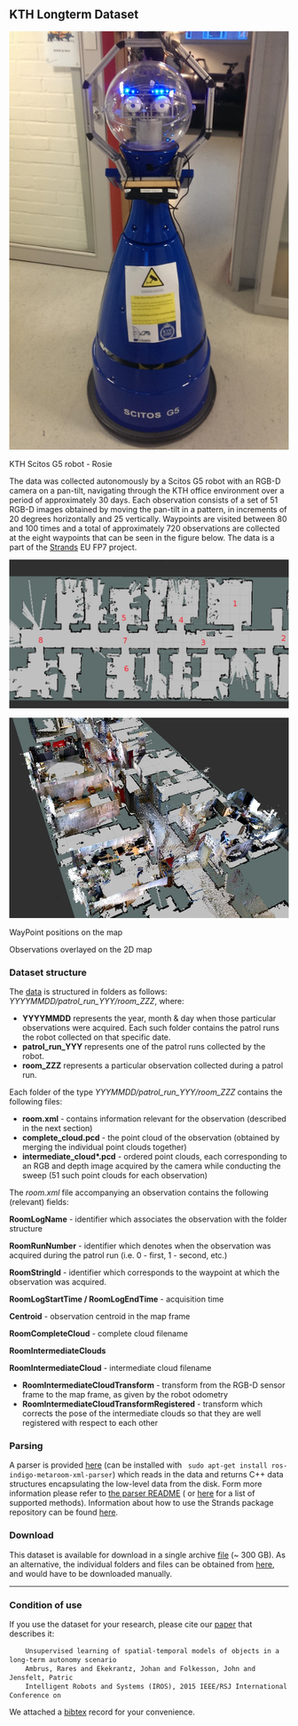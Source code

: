 KTH Longterm Dataset
--------------------

![](images/kth_lt/Robot_s.png)

KTH Scitos G5 robot - Rosie

The data was collected autonomously by a Scitos G5 robot with an RGB-D camera on a pan-tilt, navigating through the KTH office environment over a period of approximately 30 days. Each observation consists of a set of 51 RGB-D images obtained by moving the pan-tilt in a pattern, in increments of 20 degrees horizontally and 25 vertically. Waypoints are visited between 80 and 100 times and a total of approximately 720 observations are collected at the eight waypoints that can be seen in the figure below. The data is a part of the [Strands](http://strands.acin.tuwien.ac.at/index.html) EU FP7 project.

![](images/kth_lt/map.jpg)

![](images/kth_lt/map_obs.jpg)

WayPoint positions on the map

Observations overlayed on the 2D map

### Dataset structure

The [data](https://strands.pdc.kth.se/public/KTH_longterm_dataset_registered) is structured in folders as follows: *YYYYMMDD/patrol\_run\_YYY/room\_ZZZ*, where:

-   **YYYYMMDD** represents the year, month & day when those particular observations were acquired. Each such folder contains the patrol runs the robot collected on that specific date.
-   **patrol\_run\_YYY** represents one of the patrol runs collected by the robot.
-   **room\_ZZZ** represents a particular observation collected during a patrol run.

Each folder of the type *YYYMMDD/patrol\_run\_YYY/room\_ZZZ* contains the following files:

-   **room.xml** - contains information relevant for the observation (described in the next section)
-   **complete\_cloud.pcd** - the point cloud of the observation (obtained by merging the individual point clouds together)
-   **intermediate\_cloud\*.pcd** - ordered point clouds, each corresponding to an RGB and depth image acquired by the camera while conducting the sweep (51 such point clouds for each observation)

The *room.xml* file accompanying an observation contains the following (relevant) fields:

**RoomLogName** - identifier which associates the observation with the folder structure

**RoomRunNumber** - identifier which denotes when the observation was acquired during the patrol run (i.e. 0 - first, 1 - second, etc.)

**RoomStringId** - identifier which corresponds to the waypoint at which the observation was acquired.

**RoomLogStartTime / RoomLogEndTime** - acquisition time

**Centroid** - observation centroid in the map frame

**RoomCompleteCloud** - complete cloud filename

**RoomIntermediateClouds**

**RoomIntermediateCloud** - intermediate cloud filename

-   **RoomIntermediateCloudTransform** - transform from the RGB-D sensor frame to the map frame, as given by the robot odometry
-   **RoomIntermediateCloudTransformRegistered** - transform which corrects the pose of the intermediate clouds so that they are well registered with respect to each other

### Parsing

A parser is provided [here](https://github.com/strands-project/strands_3d_mapping/tree/hydro-devel/metaroom_xml_parser) (can be installed with ` sudo apt-get install ros-indigo-metaroom-xml-parser`) which reads in the data and returns C++ data structures encapsulating the low-level data from the disk. Form more information please refer to [the parser README](https://github.com/strands-project/strands_3d_mapping/tree/hydro-devel/metaroom_xml_parser) ( or [here](https://github.com/strands-project/strands_3d_mapping/blob/hydro-devel/metaroom_xml_parser/include/metaroom_xml_parser/load_utilities.h) for a list of supported methods). Information about how to use the Strands package repository can be found [here](https://github.com/strands-project-releases/strands-releases/wiki).

### Download

This dataset is available for download in a single archive [file](https://strands.pdc.kth.se/public/KTH_longterm_dataset_registered.tar.gz) (\~ 300 GB). As an alternative, the individual folders and files can be obtained from [here](https://strands.pdc.kth.se/public/KTH_longterm_dataset_registered), and would have to be downloaded manually.

* * * * *

### Condition of use

If you use the dataset for your research, please cite our [paper](https://strands.pdc.kth.se/public/KTH_longterm_dataset_registered/ambrus2015unsupervised.pdf) that describes it:

        
        Unsupervised learning of spatial-temporal models of objects in a long-term autonomy scenario 
        Ambrus, Rares and Ekekrantz, Johan and Folkesson, John and Jensfelt, Patric
        Intelligent Robots and Systems (IROS), 2015 IEEE/RSJ International Conference on
        
        

We attached a [bibtex](https://strands.pdc.kth.se/public/KTH_longterm_dataset_registered/ambrus2015unsupervised.bib) record for your convenience.
